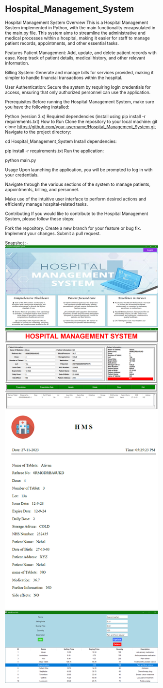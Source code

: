 # Hospital_Management_System
Hospital Management System Overview This is a Hospital Management System implemented in Python, with the main functionality encapsulated in the main.py file. This system aims to streamline the administrative and medical processes within a hospital, making it easier for staff to manage patient records, appointments, and other essential tasks.

Features Patient Management: Add, update, and delete patient records with ease. Keep track of patient details, medical history, and other relevant information.

Billing System: Generate and manage bills for services provided, making it simpler to handle financial transactions within the hospital.

User Authentication: Secure the system by requiring login credentials for access, ensuring that only authorized personnel can use the application.

Prerequisites Before running the Hospital Management System, make sure you have the following installed:

Python (version 3.x) Required dependencies (install using pip install -r requirements.txt) How to Run Clone the repository to your local machine: git clone https://github.com/your-username/Hospital_Management_System.git Navigate to the project directory:

cd Hospital_Management_System Install dependencies:

pip install -r requirements.txt Run the application:

python main.py

Usage Upon launching the application, you will be prompted to log in with your credentials.

Navigate through the various sections of the system to manage patients, appointments, billing, and personnel.

Make use of the intuitive user interface to perform desired actions and efficiently manage hospital-related tasks.

Contributing If you would like to contribute to the Hospital Management System, please follow these steps:

Fork the repository. Create a new branch for your feature or bug fix. Implement your changes. Submit a pull request.

Snapshot :-
![alt text](image.png)
![alt text](image-1.png)
![alt text](image-2.png)
![alt text](image-3.png)